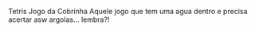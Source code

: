 Tetris
Jogo da Cobrinha
Aquele jogo que tem uma agua dentro e precisa acertar asw argolas... lembra?!
